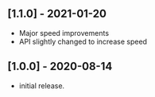 ## [1.1.0] - 2021-01-20

* Major speed improvements
* API slightly changed to increase speed

## [1.0.0] - 2020-08-14

* initial release.
